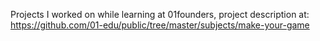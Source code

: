 Projects I worked on while learning at 01founders, project description at: https://github.com/01-edu/public/tree/master/subjects/make-your-game
